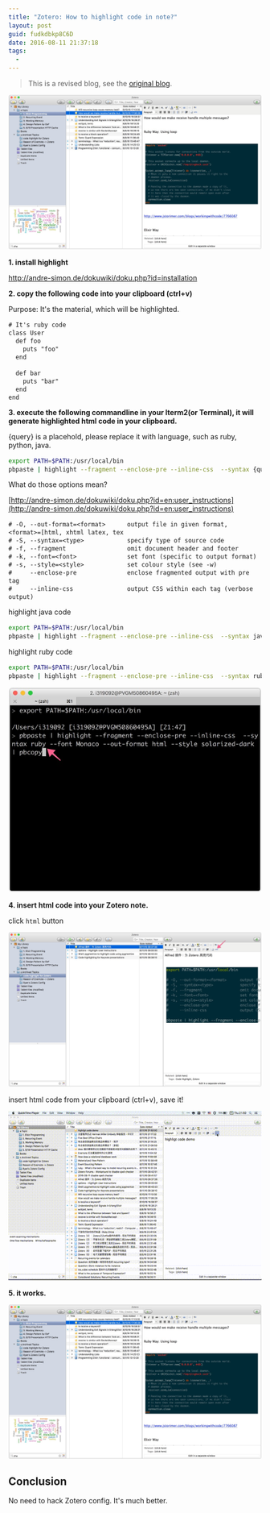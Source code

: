 ```yaml
---
title: "Zotero: How to highlight code in note?"
layout: post
guid: fudkdbkp8C6D
date: 2016-08-11 21:37:18
tags:
  - 
---
```


> This is a revised blog, see the [original blog](/how-to-highlight-code-in-zotero-note.html).

![](/media/files/2016-08-11-demo.jpeg)

**1. install highlight**

http://andre-simon.de/dokuwiki/doku.php?id=installation


**2. copy the following code into your clipboard (ctrl+v)**

Purpose: It's the material, which will be highlighted.

```
# It's ruby code
class User
  def foo
    puts "foo"
  end

  def bar
    puts "bar"
  end
end
```

**3. execute the following commandline in your Iterm2(or Terminal), it will generate highlighted html code in your clipboard.**

{query} is a placehold, please replace it with language, such as ruby, python, java.

```bash
export PATH=$PATH:/usr/local/bin
pbpaste | highlight --fragment --enclose-pre --inline-css  --syntax {query} --font Monaco --out-format html --style solarized-dark | pbcopy
```

What do those options mean?

[http://andre-simon.de/dokuwiki/doku.php?id=en:user_instructions](http://andre-simon.de/dokuwiki/doku.php?id=en:user_instructions)

```
# -O, --out-format=<format>      output file in given format, <format>=[html, xhtml latex, tex      
# -S, --syntax=<type>            specify type of source code
# -f, --fragment                 omit document header and footer
# -k, --font=<font>              set font (specific to output format)
# -s, --style=<style>            set colour style (see -w)   
#     --enclose-pre              enclose fragmented output with pre tag
#     --inline-css               output CSS within each tag (verbose output)
```

highlight java code

```bash
export PATH=$PATH:/usr/local/bin
pbpaste | highlight --fragment --enclose-pre --inline-css  --syntax java --font Monaco --out-format html --style solarized-dark | pbcopy
```

highlight ruby code

```bash
export PATH=$PATH:/usr/local/bin
pbpaste | highlight --fragment --enclose-pre --inline-css  --syntax ruby --font Monaco --out-format html --style solarized-dark | pbcopy
```

![](/media/files/2016-08-11-terminal.jpeg)

**4. insert html code into your Zotero note.**

click `html` button

![](/media/files/2016-08-11-html-button-in-editor.jpeg)

insert html code from your clipboard (ctrl+v), save it!

![](/media/files/2016-08-11-insert-code.gif)


**5. it works.**

![](/media/files/2016-08-11-demo.jpeg)


## Conclusion

No need to hack Zotero config. It's much better.
